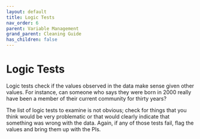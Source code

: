```yaml
---
layout: default
title: Logic Tests
nav_order: 6
parent: Variable Management
grand_parent: Cleaning Guide
has_children: false
---
```


# Logic Tests
Logic tests check if the values observed in the data make sense given other values. For instance, can someone who says they were born in 2000 really have been a member of their current community for thirty years?

The list of logic tests to examine is not obvious; check for things that you think would be very problematic or that would clearly indicate that something was wrong with the data. Again, if any of those tests fail, flag the values and bring them up with the PIs.
